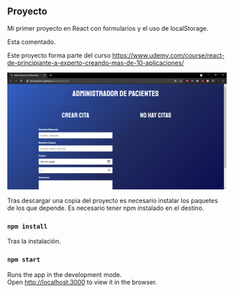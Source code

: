 ## Proyecto
Mi primer proyecto en React con formularios y el uso de localStorage.

Esta comentado.

Este proyecto forma parte del curso
https://www.udemy.com/course/react-de-principiante-a-experto-creando-mas-de-10-aplicaciones/


![Design preview](https://github.com/elmergustavo/reactFormCitas/blob/master/design/1.PNG)


Tras descargar una copia del proyecto es necesario instalar los paquetes de los que depende.
Es necesario tener npm instalado en el destino.

### `npm install`

Tras la instalación.
### `npm start`

Runs the app in the development mode.\
Open [http://localhost:3000](http://localhost:3000) to view it in the browser.
